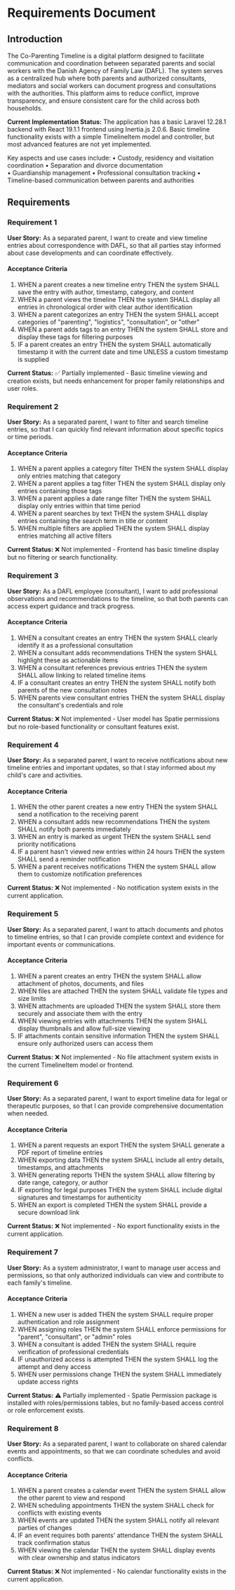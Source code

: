# Requirements Document

## Introduction

The Co-Parenting Timeline is a digital platform designed to facilitate communication and coordination between separated parents and social workers with the Danish Agency of Family Law (DAFL). The system serves as a centralized hub where both parents and authorized consultants, mediators and social workers can document progress and consultations with the authorities. This platform aims to reduce conflict, improve transparency, and ensure consistent care for the child across both households.

**Current Implementation Status:** The application has a basic Laravel 12.28.1 backend with React 19.1.1 frontend using Inertia.js 2.0.6. Basic timeline functionality exists with a simple TimelineItem model and controller, but most advanced features are not yet implemented.

Key aspects and use cases include:
• Custody, residency and visitation coordination
• Separation and divorce documentation  
• Guardianship management
• Professional consultation tracking
• Timeline-based communication between parents and authorities

## Requirements

### Requirement 1

**User Story:** As a separated parent, I want to create and view timeline entries about correspondence with DAFL, so that all parties stay informed about case developments and can coordinate effectively.

#### Acceptance Criteria

1. WHEN a parent creates a new timeline entry THEN the system SHALL save the entry with author, timestamp, category, and content
2. WHEN a parent views the timeline THEN the system SHALL display all entries in chronological order with clear author identification  
3. WHEN a parent categorizes an entry THEN the system SHALL accept categories of "parenting", "logistics", "consultation", or "other"
4. WHEN a parent adds tags to an entry THEN the system SHALL store and display these tags for filtering purposes
5. IF a parent creates an entry THEN the system SHALL automatically timestamp it with the current date and time UNLESS a custom timestamp is supplied

**Current Status:** ✅ Partially implemented - Basic timeline viewing and creation exists, but needs enhancement for proper family relationships and user roles.

### Requirement 2

**User Story:** As a separated parent, I want to filter and search timeline entries, so that I can quickly find relevant information about specific topics or time periods.

#### Acceptance Criteria

1. WHEN a parent applies a category filter THEN the system SHALL display only entries matching that category
2. WHEN a parent applies a tag filter THEN the system SHALL display only entries containing those tags
3. WHEN a parent applies a date range filter THEN the system SHALL display only entries within that time period
4. WHEN a parent searches by text THEN the system SHALL display entries containing the search term in title or content
5. WHEN multiple filters are applied THEN the system SHALL display entries matching all active filters

**Current Status:** ❌ Not implemented - Frontend has basic timeline display but no filtering or search functionality.

### Requirement 3

**User Story:** As a DAFL employee (consultant), I want to add professional observations and recommendations to the timeline, so that both parents can access expert guidance and track progress.

#### Acceptance Criteria

1. WHEN a consultant creates an entry THEN the system SHALL clearly identify it as a professional consultation
2. WHEN a consultant adds recommendations THEN the system SHALL highlight these as actionable items
3. WHEN a consultant references previous entries THEN the system SHALL allow linking to related timeline items
4. IF a consultant creates an entry THEN the system SHALL notify both parents of the new consultation notes
5. WHEN parents view consultant entries THEN the system SHALL display the consultant's credentials and role

**Current Status:** ❌ Not implemented - User model has Spatie permissions but no role-based functionality or consultant features exist.

### Requirement 4

**User Story:** As a separated parent, I want to receive notifications about new timeline entries and important updates, so that I stay informed about my child's care and activities.

#### Acceptance Criteria

1. WHEN the other parent creates a new entry THEN the system SHALL send a notification to the receiving parent
2. WHEN a consultant adds new recommendations THEN the system SHALL notify both parents immediately
3. WHEN an entry is marked as urgent THEN the system SHALL send priority notifications
4. IF a parent hasn't viewed new entries within 24 hours THEN the system SHALL send a reminder notification
5. WHEN a parent receives notifications THEN the system SHALL allow them to customize notification preferences

**Current Status:** ❌ Not implemented - No notification system exists in the current application.

### Requirement 5

**User Story:** As a separated parent, I want to attach documents and photos to timeline entries, so that I can provide complete context and evidence for important events or communications.

#### Acceptance Criteria

1. WHEN a parent creates an entry THEN the system SHALL allow attachment of photos, documents, and files
2. WHEN files are attached THEN the system SHALL validate file types and size limits
3. WHEN attachments are uploaded THEN the system SHALL store them securely and associate them with the entry
4. WHEN viewing entries with attachments THEN the system SHALL display thumbnails and allow full-size viewing
5. IF attachments contain sensitive information THEN the system SHALL ensure only authorized users can access them

**Current Status:** ❌ Not implemented - No file attachment system exists in the current TimelineItem model or frontend.

### Requirement 6

**User Story:** As a separated parent, I want to export timeline data for legal or therapeutic purposes, so that I can provide comprehensive documentation when needed.

#### Acceptance Criteria

1. WHEN a parent requests an export THEN the system SHALL generate a PDF report of timeline entries
2. WHEN exporting data THEN the system SHALL include all entry details, timestamps, and attachments
3. WHEN generating reports THEN the system SHALL allow filtering by date range, category, or author
4. IF exporting for legal purposes THEN the system SHALL include digital signatures and timestamps for authenticity
5. WHEN an export is completed THEN the system SHALL provide a secure download link

**Current Status:** ❌ Not implemented - No export functionality exists in the current application.

### Requirement 7

**User Story:** As a system administrator, I want to manage user access and permissions, so that only authorized individuals can view and contribute to each family's timeline.

#### Acceptance Criteria

1. WHEN a new user is added THEN the system SHALL require proper authentication and role assignment
2. WHEN assigning roles THEN the system SHALL enforce permissions for "parent", "consultant", or "admin" roles
3. WHEN a consultant is added THEN the system SHALL require verification of professional credentials
4. IF unauthorized access is attempted THEN the system SHALL log the attempt and deny access
5. WHEN user permissions change THEN the system SHALL immediately update access rights

**Current Status:** ⚠️ Partially implemented - Spatie Permission package is installed with roles/permissions tables, but no family-based access control or role enforcement exists.

### Requirement 8

**User Story:** As a separated parent, I want to collaborate on shared calendar events and appointments, so that we can coordinate schedules and avoid conflicts.

#### Acceptance Criteria

1. WHEN a parent creates a calendar event THEN the system SHALL allow the other parent to view and respond
2. WHEN scheduling appointments THEN the system SHALL check for conflicts with existing events
3. WHEN events are updated THEN the system SHALL notify all relevant parties of changes
4. IF an event requires both parents' attendance THEN the system SHALL track confirmation status
5. WHEN viewing the calendar THEN the system SHALL display events with clear ownership and status indicators

**Current Status:** ❌ Not implemented - No calendar functionality exists in the current application.
